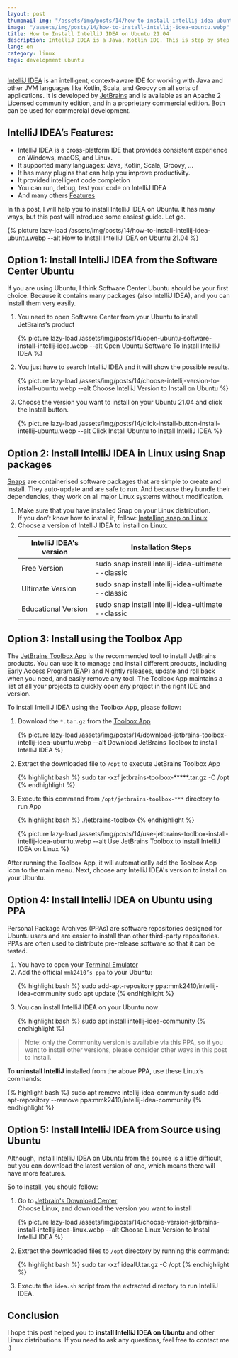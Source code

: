 ```yaml
---
layout: post
thumbnail-img: "/assets/img/posts/14/how-to-install-intellij-idea-ubuntu.webp"
image: "/assets/img/posts/14/how-to-install-intellij-idea-ubuntu.webp"
title: How to Install IntelliJ IDEA on Ubuntu 21.04
description: IntelliJ IDEA is a Java, Kotlin IDE. This is step by step guide to install IntelliJ IDEA on Ubuntu 21.04 and other Linux distributions very easily.
lang: en
category: linux
tags: development ubuntu
---
```


[IntelliJ IDEA](https://www.jetbrains.com/) is an intelligent, context-aware IDE for working with Java and other JVM languages like Kotlin, Scala, and Groovy on all sorts of applications. It is developed by [JetBrains](https://www.jetbrains.com/) and is available as an Apache 2 Licensed community edition, and in a proprietary commercial edition. Both can be used for commercial development.

<div id="toc-post"></div>

## IntelliJ IDEA’s Features:

* IntelliJ IDEA is a cross-platform IDE that provides consistent experience on Windows, macOS, and Linux.
* It supported many languages: Java, Kotlin, Scala, Groovy, …
* It has many plugins that can help you improve productivity.
* It provided intelligent code completion
* You can run, debug, test your code on IntelliJ IDEA
* And many others [Features](https://www.jetbrains.com/idea/features/)

In this post, I will help you to install IntelliJ IDEA on Ubuntu. It has many ways, but this post will introduce some easiest guide. Let go.

{% picture lazy-load /assets/img/posts/14/how-to-install-intellij-idea-ubuntu.webp --alt How to Install IntelliJ IDEA on Ubuntu 21.04 %} 

## Option 1: Install IntelliJ IDEA from the Software Center Ubuntu

If you are using Ubuntu, I think Software Center Ubuntu should be your first choice. Because it contains many packages (also IntelliJ IDEA), and you can install them very easily.

<ol id="steps">
<li>
You need to open Software Center from your Ubuntu to install JetBrains’s product

{% picture lazy-load /assets/img/posts/14/open-ubuntu-software-install-intellij-idea.webp --alt Open Ubuntu Software To Install IntelliJ IDEA %}
</li>

<li>
You just have to search IntelliJ IDEA and it will show the possible results.

{% picture lazy-load /assets/img/posts/14/choose-intellij-version-to-install-ubuntu.webp --alt Choose IntelliJ Version to Install on Ubuntu %}
</li>

<li>
Choose the version you want to install on your Ubuntu 21.04 and click the Install button.

{% picture lazy-load /assets/img/posts/14/click-install-button-install-intellij-ubuntu.webp --alt Click Install Ubuntu to Install IntelliJ IDEA %}
</li>
</ol>

## Option 2: Install IntelliJ IDEA in Linux using Snap packages

[Snaps](https://snapcraft.io/) are containerised software packages that are simple to create and install. They auto-update and are safe to run. And because they bundle their dependencies, they work on all major Linux systems without modification.

<ol id="steps">
<li> Make sure that you have installed Snap on your Linux distribution.  
<br/>
If you don’t know how to install it, follow: <a href="https://snapcraft.io/docs/installing-snap-on-ubuntu">Installing snap on Linux</a>

</li>

<li>
Choose a version of IntelliJ IDEA to install on Linux.

<table class="table">
    <thead>
        <tr>
            <th scope="col">IntelliJ IDEA's version</th>
            <th scope="col">Installation Steps</th>
        </tr>
    </thead>
    <tbody>
        <tr>
            <td>Free Version</td>
            <td>sudo snap install intellij-idea-ultimate --classic</td>
        </tr>
        <tr>
            <td>Ultimate Version</td>
            <td>sudo snap install intellij-idea-ultimate --classic</td>
        </tr>
        <tr>
            <td>Educational Version</td>
            <td>sudo snap install intellij-idea-ultimate --classic</td>
        </tr>
    </tbody>
</table>

</li>
</ol>

## Option 3: Install using the Toolbox App

The [JetBrains Toolbox App](https://www.jetbrains.com/toolbox-app/) is the recommended tool to install JetBrains products. You can use it to manage and install different products, including Early Access Program (EAP) and Nightly releases, update and roll back when you need, and easily remove any tool. The Toolbox App maintains a list of all your projects to quickly open any project in the right IDE and version.

To install IntelliJ IDEA using the Toolbox App, please follow:

<ol id="steps">
<li>
Download the <code>*.tar.gz</code> from the <a href="https://www.jetbrains.com/toolbox-app/">Toolbox App</a>

{% picture lazy-load /assets/img/posts/14/download-jetbrains-toolbox-intellij-idea-ubuntu.webp --alt Download JetBrains Toolbox to install IntelliJ IDEA %} 
</li>

<li>
Extract the downloaded file to <code>/opt</code> to execute JetBrains Toolbox App

{% highlight bash %}
sudo tar -xzf jetbrains-toolbox-*****.tar.gz -C /opt
{% endhighlight %}
</li>

<li>
Execute this command from <code>/opt/jetbrains-toolbox-***</code> directory to run App

{% highlight bash %}
./jetbrains-toolbox
{% endhighlight %}
</li>

{% picture lazy-load /assets/img/posts/14/use-jetbrains-toolbox-install-intellij-idea-ubuntu.webp --alt Use JetBrains Toolbox to install IntelliJ IDEA on Linux %} 

</ol>

After running the Toolbox App, it will automatically add the Toolbox App icon to the main menu. Next, choose any IntelliJ IDEA's version to install on your Ubuntu. 

## Option 4: Install IntelliJ IDEA on Ubuntu using PPA

Personal Package Archives (PPAs) are software repositories designed for Ubuntu users and are easier to install than other third-party repositories. PPAs are often used to distribute pre-release software so that it can be tested.

<ol id="steps"> 

<li>You have to open your <a href="https://tgbao.me/install-alacritty-terminal-emulator-ubuntu/">Terminal Emulator</a>
</li>

<li>
Add the official <code>mmk2410’s ppa</code> to your Ubuntu:

{% highlight bash %}
sudo add-apt-repository ppa:mmk2410/intellij-idea-community
sudo apt update
{% endhighlight %}
</li>

<li>
You can install IntelliJ IDEA on your Ubuntu now

{% highlight bash %}
sudo apt install intellij-idea-community
{% endhighlight %}
</li>
</ol>

> Note: only the Community version is available via this PPA, so if you want to install other versions, please consider other ways in this post to install.

To **uninstall IntelliJ** installed from the above PPA, use these Linux’s commands:

{% highlight bash %}
sudo apt remove intellij-idea-community 
sudo add-apt-repository --remove ppa:mmk2410/intellij-idea-community
{% endhighlight %}

## Option 5: Install IntelliJ IDEA from Source using Ubuntu
    
Although, install IntelliJ IDEA on Ubuntu from the source is a little difficult, but you can download the latest version of one, which means there will have more features. 

So to install, you should follow:

<ol id="steps">
<li>
Go to <a href="https://www.jetbrains.com/idea/download/">Jetbrain's Download Center</a>
<br/>
Choose Linux, and download the version you want to install

{% picture lazy-load /assets/img/posts/14/choose-version-jetbrains-install-intellij-idea-linux.webp --alt Choose Linux Version to Install IntelliJ IDEA %}
</li>

<li>
Extract the downloaded files to <code>/opt</code> directory by running this command:

{% highlight bash %}
sudo tar -xzf ideaIU.tar.gz -C /opt
{% endhighlight %}
</li>

<li>
Execute the <code>idea.sh</code> script from the extracted directory to run IntelliJ IDEA.
</li>
</ol>

## Conclusion

I hope this post helped you to **install IntelliJ IDEA on Ubuntu** and other Linux distributions. If you need to ask any questions, feel free to contact me :)

